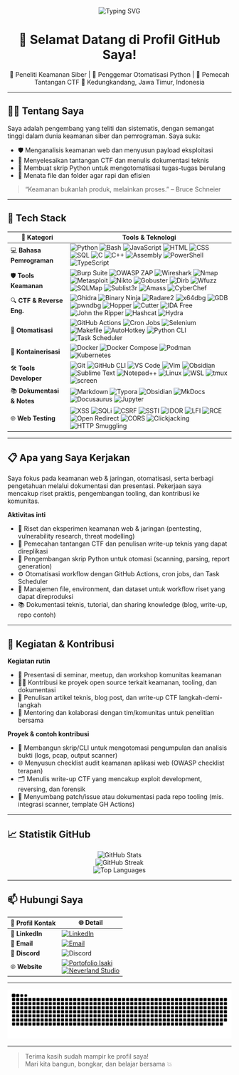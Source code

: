 <p align="center">
  <img src="https://readme-typing-svg.demolab.com?font=Comic+Neue&size=24&pause=1000&color=F75C7E&center=true&vCenter=true&width=435&lines=Hallo%2C+Saya+Muhammad+Isaki+Prananda!;Cybersecurity+%7C+Python+%7C+CTF+Solver;Selalu+Belajar%2C+Selalu+Menyusun+Payload" alt="Typing SVG" />
</p>

<h1 align="center">👋 Selamat Datang di Profil GitHub Saya!</h1>
<p align="center">
  🔐 Peneliti Keamanan Siber | 🐍 Penggemar Otomatisasi Python | 🧠 Pemecah Tantangan CTF  
  📍 Kedungkandang, Jawa Timur, Indonesia  
</p>

---

## 🧑‍💻 Tentang Saya

Saya adalah pengembang yang teliti dan sistematis, dengan semangat tinggi dalam dunia keamanan siber dan pemrograman. Saya suka:
- 🛡️ Menganalisis keamanan web dan menyusun payload eksploitasi  
- 🧩 Menyelesaikan tantangan CTF dan menulis dokumentasi teknis  
- 🐍 Membuat skrip Python untuk mengotomatisasi tugas-tugas berulang  
- 📁 Menata file dan folder agar rapi dan efisien

> “Keamanan bukanlah produk, melainkan proses.” – Bruce Schneier

---

## 🧰 Tech Stack

| 🔧 Kategori | Tools & Teknologi |
|-------------|-------------------|
| 💻 **Bahasa Pemrograman** | ![Python](https://img.shields.io/badge/Python-3776AB?logo=python&logoColor=white&style=for-the-badge) ![Bash](https://img.shields.io/badge/Bash-121011?logo=gnu-bash&logoColor=white&style=for-the-badge) ![JavaScript](https://img.shields.io/badge/JavaScript-F7DF1E?logo=javascript&logoColor=black&style=for-the-badge) ![HTML](https://img.shields.io/badge/HTML5-E34F26?logo=html5&logoColor=white&style=for-the-badge) ![CSS](https://img.shields.io/badge/CSS3-1572B6?logo=css3&logoColor=white&style=for-the-badge) ![SQL](https://img.shields.io/badge/SQL-336791?logo=postgresql&logoColor=white&style=for-the-badge) ![C](https://img.shields.io/badge/C-A8B9CC?logo=c&logoColor=black&style=for-the-badge) ![C++](https://img.shields.io/badge/C%2B%2B-00599C?logo=cplusplus&logoColor=white&style=for-the-badge) ![Assembly](https://img.shields.io/badge/ASM-6E4C13?logo=assemblyscript&logoColor=white&style=for-the-badge) ![PowerShell](https://img.shields.io/badge/PowerShell-5391FE?logo=powershell&logoColor=white&style=for-the-badge) ![TypeScript](https://img.shields.io/badge/TypeScript-3178C6?logo=typescript&logoColor=white&style=for-the-badge) |
| 🛡️ **Tools Keamanan** | ![Burp Suite](https://img.shields.io/badge/Burp_Suite-FF6633?logo=burpsuite&logoColor=white&style=for-the-badge) ![OWASP ZAP](https://img.shields.io/badge/OWASP_ZAP-00549E?logo=owasp&logoColor=white&style=for-the-badge) ![Wireshark](https://img.shields.io/badge/Wireshark-1679A7?logo=wireshark&logoColor=white&style=for-the-badge) ![Nmap](https://img.shields.io/badge/Nmap-004A80?logo=protonvpn&logoColor=white&style=for-the-badge) ![Metasploit](https://img.shields.io/badge/Metasploit-1F92FE?logo=metasploit&logoColor=white&style=for-the-badge) ![Nikto](https://img.shields.io/badge/Nikto-FF0000?style=for-the-badge) ![Gobuster](https://img.shields.io/badge/Gobuster-333333?style=for-the-badge) ![Dirb](https://img.shields.io/badge/Dirb-222222?style=for-the-badge) ![Wfuzz](https://img.shields.io/badge/Wfuzz-222222?style=for-the-badge) ![SQLMap](https://img.shields.io/badge/SQLMap-FFD43B?logo=python&logoColor=black&style=for-the-badge) ![Sublist3r](https://img.shields.io/badge/Sublist3r-000000?style=for-the-badge) ![Amass](https://img.shields.io/badge/Amass-2C2C2C?style=for-the-badge) ![CyberChef](https://img.shields.io/badge/CyberChef-2F9E44?style=for-the-badge) |
| 🔍 **CTF & Reverse Eng.** | ![Ghidra](https://img.shields.io/badge/Ghidra-CC0000?logo=oracle&logoColor=white&style=for-the-badge) ![Binary Ninja](https://img.shields.io/badge/Binary_Ninja-FF007F?style=for-the-badge) ![Radare2](https://img.shields.io/badge/Radare2-2E2E2E?style=for-the-badge) ![x64dbg](https://img.shields.io/badge/x64dbg-333333?style=for-the-badge) ![GDB](https://img.shields.io/badge/GDB-FA7343?logo=gnu&logoColor=white&style=for-the-badge) ![pwndbg](https://img.shields.io/badge/pwndbg-6E4C13?style=for-the-badge) ![Hopper](https://img.shields.io/badge/Hopper-4C4C4C?style=for-the-badge) ![Cutter](https://img.shields.io/badge/Cutter-FF4C4C?style=for-the-badge) ![IDA Free](https://img.shields.io/badge/IDA_Free-2C2C2C?style=for-the-badge) ![John the Ripper](https://img.shields.io/badge/John_the_Ripper-2C2C2C?style=for-the-badge) ![Hashcat](https://img.shields.io/badge/Hashcat-9B4F96?style=for-the-badge) ![Hydra](https://img.shields.io/badge/Hydra-004A80?style=for-the-badge) |
| 🤖 **Otomatisasi** | ![GitHub Actions](https://img.shields.io/badge/GitHub_Actions-2088FF?logo=githubactions&logoColor=white&style=for-the-badge) ![Cron Jobs](https://img.shields.io/badge/Cron_Jobs-121011?logo=linux&logoColor=white&style=for-the-badge) ![Selenium](https://img.shields.io/badge/Selenium-43B02A?logo=selenium&logoColor=white&style=for-the-badge) ![Makefile](https://img.shields.io/badge/Makefile-5C4EE5?style=for-the-badge) ![AutoHotkey](https://img.shields.io/badge/AutoHotkey-334455?style=for-the-badge) ![Python CLI](https://img.shields.io/badge/Python_CLI-FFD43B?logo=python&logoColor=black&style=for-the-badge) ![Task Scheduler](https://img.shields.io/badge/Task_Scheduler-0078D6?logo=windows&logoColor=white&style=for-the-badge) |
| 🐳 **Kontainerisasi** | ![Docker](https://img.shields.io/badge/Docker-2496ED?logo=docker&logoColor=white&style=for-the-badge) ![Docker Compose](https://img.shields.io/badge/Docker_Compose-2496ED?logo=docker&logoColor=white&style=for-the-badge) ![Podman](https://img.shields.io/badge/Podman-892CA0?logo=podman&logoColor=white&style=for-the-badge) ![Kubernetes](https://img.shields.io/badge/Kubernetes-326CE5?logo=kubernetes&logoColor=white&style=for-the-badge) |
| 🛠️ **Tools Developer** | ![Git](https://img.shields.io/badge/Git-F05032?logo=git&logoColor=white&style=for-the-badge) ![GitHub CLI](https://img.shields.io/badge/GitHub_CLI-181717?logo=github&logoColor=white&style=for-the-badge) ![VS Code](https://img.shields.io/badge/VS_Code-007ACC?logo=visualstudiocode&logoColor=white&style=for-the-badge) ![Vim](https://img.shields.io/badge/Vim-019733?logo=vim&logoColor=white&style=for-the-badge) ![Obsidian](https://img.shields.io/badge/Obsidian-483699?logo=obsidian&logoColor=white&style=for-the-badge) ![Sublime Text](https://img.shields.io/badge/Sublime_Text-FF9800?logo=sublimetext&logoColor=white&style=for-the-badge) ![Notepad++](https://img.shields.io/badge/Notepad++-90E59A?logo=notepadplusplus&logoColor=black&style=for-the-badge) ![Linux](https://img.shields.io/badge/Linux-FCC624?logo=linux&logoColor=black&style=for-the-badge) ![WSL](https://img.shields.io/badge/WSL-0078D6?logo=windows&logoColor=white&style=for-the-badge) ![tmux](https://img.shields.io/badge/tmux-1BB91F?style=for-the-badge) ![screen](https://img.shields.io/badge/screen-555555?style=for-the-badge) |
| 📚 **Dokumentasi & Notes** | ![Markdown](https://img.shields.io/badge/Markdown-000000?logo=markdown&logoColor=white&style=for-the-badge) ![Typora](https://img.shields.io/badge/Typora-8E8E8E?style=for-the-badge) ![Obsidian](https://img.shields.io/badge/Obsidian-483699?logo=obsidian&logoColor=white&style=for-the-badge) ![MkDocs](https://img.shields.io/badge/MkDocs-000000?logo=mkdocs&logoColor=white&style=for-the-badge) ![Docusaurus](https://img.shields.io/badge/Docusaurus-2E8555?logo=docusaurus&logoColor=white&style=for-the-badge) ![Jupyter](https://img.shields.io/badge/Jupyter-F37626?logo=jupyter&logoColor=white&style=for-the-badge) |
| 🌐 **Web Testing** | ![XSS](https://img.shields.io/badge/XSS-FF0000?style=for-the-badge) ![SQLi](https://img.shields.io/badge/SQLi-336791?style=for-the-badge) ![CSRF](https://img.shields.io/badge/CSRF-FFB000?style=for-the-badge) ![SSTI](https://img.shields.io/badge/SSTI-444444?style=for-the-badge) ![IDOR](https://img.shields.io/badge/IDOR-9B4F96?style=for-the-badge) ![LFI](https://img.shields.io/badge/LFI-6E4C13?style=for-the-badge) ![RCE](https://img.shields.io/badge/RCE-000000?style=for-the-badge) ![Open Redirect](https://img.shields.io/badge/Open_Redirect-008080?style=for-the-badge) ![CORS](https://img.shields.io/badge/CORS_Misconfig-00A4EF?style=for-the-badge) ![Clickjacking](https://img.shields.io/badge/Clickjacking-2E2E2E?style=for-the-badge) ![HTTP Smuggling](https://img.shields.io/badge/HTTP_Smuggling-FF0066?style=for-the-badge) |


---

## 📋 Apa yang Saya Kerjakan

Saya fokus pada keamanan web & jaringan, otomatisasi, serta berbagi pengetahuan melalui dokumentasi dan presentasi. Pekerjaan saya mencakup riset praktis, pengembangan tooling, dan kontribusi ke komunitas.

**Aktivitas inti**
- 🔎 Riset dan eksperimen keamanan web & jaringan (pentesting, vulnerability research, threat modelling)  
- 🧩 Pemecahan tantangan CTF dan penulisan write-up teknis yang dapat direplikasi  
- 🐍 Pengembangan skrip Python untuk otomasi (scanning, parsing, report generation)  
- ⚙️ Otomatisasi workflow dengan GitHub Actions, cron jobs, dan Task Scheduler  
- 📁 Manajemen file, environment, dan dataset untuk workflow riset yang dapat direproduksi  
- 📚 Dokumentasi teknis, tutorial, dan sharing knowledge (blog, write-up, repo contoh)

---

## 📅 Kegiatan & Kontribusi

**Kegiatan rutin**
- 🎤 Presentasi di seminar, meetup, dan workshop komunitas keamanan  
- 🧑‍💻 Kontribusi ke proyek open source terkait keamanan, tooling, dan dokumentasi  
- 📝 Penulisan artikel teknis, blog post, dan write-up CTF langkah-demi-langkah  
- 🤝 Mentoring dan kolaborasi dengan tim/komunitas untuk penelitian bersama

**Proyek & contoh kontribusi**
- 🔧 Membangun skrip/CLI untuk mengotomasi pengumpulan dan analisis bukti (logs, pcap, output scanner)  
- 🌐 Menyusun checklist audit keamanan aplikasi web (OWASP checklist terapan)  
- 🗂️ Menulis write-up CTF yang mencakup exploit development, reversing, dan forensik  
- 🧰 Menyumbang patch/issue atau dokumentasi pada repo tooling (mis. integrasi scanner, template GH Actions)

---

## 📈 Statistik GitHub

<p align="center">
  <img src="https://github-readme-stats.vercel.app/api?username=MuhammadIsakiPrananda&show_icons=true&theme=radical" alt="GitHub Stats" />
  <br>
  <img src="https://github-readme-streak-stats.herokuapp.com/?user=MuhammadIsakiPrananda&theme=radical" alt="GitHub Streak" />
  <br>
  <img src="https://github-readme-stats.vercel.app/api/top-langs/?username=MuhammadIsakiPrananda&layout=compact&theme=radical" alt="Top Languages" />
</p>

---

## 📫 Hubungi Saya

| 🪪 Profil Kontak | 🌐 Detail |
|------------------|-----------|
| 💼 **LinkedIn** | [![LinkedIn](https://img.shields.io/badge/LinkedIn-0A66C2?logo=linkedin&logoColor=white&style=for-the-badge)](https://www.linkedin.com/in/muhammad-isaki-prananda-454668240/) |
| 📧 **Email** | [![Email](https://img.shields.io/badge/arlianto032@gmail.com-D14836?logo=gmail&logoColor=white&style=for-the-badge)](mailto:arlianto032@gmail.com) |
| 🧠 **Discord** | ![Discord](https://img.shields.io/badge/zakyjawahitam-5865F2?logo=discord&logoColor=white&style=for-the-badge) |
| 🌐 **Website** | [![Portofolio Isaki](https://img.shields.io/badge/portofolioisaki.my.id-000000?logo=vercel&logoColor=white&style=for-the-badge)](https://portofolioisaki.my.id) <br> [![Neverland Studio](https://img.shields.io/badge/neverlandstudio.my.id-000000?logo=firefox-browser&logoColor=white&style=for-the-badge)](https://neverlandstudio.my.id) |



---

<p align="center">
  <img src="https://raw.githubusercontent.com/Platane/snk/output/github-contribution-grid-snake.svg" alt="Snake animation" />
</p>

---

> Terima kasih sudah mampir ke profil saya!  
> Mari kita bangun, bongkar, dan belajar bersama 💥
